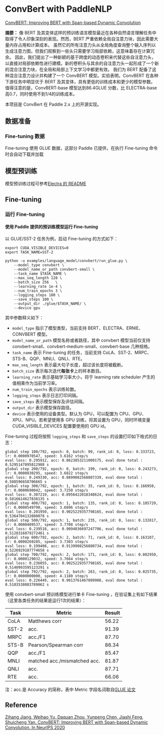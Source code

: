 # ConvBert with PaddleNLP

[ConvBERT: Improving BERT with Span-based Dynamic Convolution](https://arxiv.org/abs/2008.02496)

**摘要：**
像 BERT 及其变体这样的预训练语言模型最近在各种自然语言理解任务中取得了令人印象深刻的表现。然而，BERT 严重依赖全局自注意力块，因此需要大量内存占用和计算成本。
虽然它的所有注意力头从全局角度查询整个输入序列以生成注意力图，但我们观察到一些头只需要学习局部依赖，这意味着存在计算冗余。
因此，我们提出了一种新颖的基于跨度的动态卷积来代替这些自注意力头，以直接对局部依赖性进行建模。新的卷积头与其余的自注意力头一起形成了一个新的混合注意力块，在全局和局部上下文学习中都更有效。
我们为 BERT 配备了这种混合注意力设计并构建了一个 ConvBERT 模型。实验表明，ConvBERT 在各种下游任务中明显优于 BERT 及其变体，具有更低的训练成本和更少的模型参数。
值得注意的是，ConvBERT-base 模型达到86.4GLUE 分数，比 ELECTRA-base 高0.7，同时使用不到1/4的训练成本。

本项目是 ConvBert 在 Paddle 2.x 上的开源实现。

## **数据准备**

### Fine-tuning 数据
Fine-tuning 使用 GLUE 数据，这部分 Paddle 已提供，在执行 Fine-tuning 命令时会自动下载并加载


## **模型预训练**
模型预训练过程可参考[Electra 的 README](../electra/README.md)

## **Fine-tuning**

### 运行 Fine-tuning

#### **使用 Paddle 提供的预训练模型运行 Fine-tuning**

以 GLUE/SST-2 任务为例，启动 Fine-tuning 的方式如下：
```shell
export CUDA_VISIBLE_DEVICES=0
export TASK_NAME=SST-2

python -u examples/language_model/convbert/run_glue.py \
    --model_type convbert \
    --model_name_or_path convbert-small \
    --task_name $TASK_NAME \
    --max_seq_length 128 \
    --batch_size 256   \
    --learning_rate 1e-4 \
    --num_train_epochs 3 \
    --logging_steps 100 \
    --save_steps 100 \
    --output_dir ./glue/$TASK_NAME/ \
    --device gpu
```
其中参数释义如下：
- `model_type` 指示了模型类型，当前支持 BERT、ELECTRA、ERNIE、CONVBERT 模型。
- `model_name_or_path` 模型名称或者路径，其中 convbert 模型当前仅支持 convbert-small、convbert-medium-small、convbert-base 几种规格。
- `task_name` 表示 Fine-tuning 的任务，当前支持 CoLA、SST-2、MRPC、STS-B、QQP、MNLI、QNLI、RTE。
- `max_seq_length` 表示最大句子长度，超过该长度将被截断。
- `batch_size` 表示每次迭代**每张卡**上的样本数目。
- `learning_rate` 表示基础学习率大小，将于 learning rate scheduler 产生的值相乘作为当前学习率。
- `num_train_epochs` 表示训练轮数。
- `logging_steps` 表示日志打印间隔。
- `save_steps` 表示模型保存及评估间隔。
- `output_dir` 表示模型保存路径。
- `device` 表示使用的设备类型。默认为 GPU，可以配置为 CPU、GPU、XPU、NPU。若希望使用多 GPU 训练，将其设置为 GPU，同时环境变量 CUDA_VISIBLE_DEVICES 配置要使用的 GPU id。

Fine-tuning 过程将按照 `logging_steps` 和 `save_steps` 的设置打印如下格式的日志：

```
global step 100/792, epoch: 0, batch: 99, rank_id: 0, loss: 0.333723, lr: 0.0000970547, speed: 3.6162 step/s
eval loss: 0.295912, acc: 0.8623853211009175, eval done total : 0.5295147895812988 s
global step 200/792, epoch: 0, batch: 199, rank_id: 0, loss: 0.243273, lr: 0.0000830295, speed: 3.6822 step/s
eval loss: 0.249330, acc: 0.8899082568807339, eval done total : 0.508596658706665 s
global step 300/792, epoch: 1, batch: 35, rank_id: 0, loss: 0.166950, lr: 0.0000690042, speed: 3.7250 step/s
eval loss: 0.307219, acc: 0.8956422018348624, eval done total : 0.5816614627838135 s
global step 400/792, epoch: 1, batch: 135, rank_id: 0, loss: 0.185729, lr: 0.0000549790, speed: 3.6896 step/s
eval loss: 0.201950, acc: 0.9025229357798165, eval done total : 0.5364704132080078 s
global step 500/792, epoch: 1, batch: 235, rank_id: 0, loss: 0.132817, lr: 0.0000409537, speed: 3.7708 step/s
eval loss: 0.239518, acc: 0.9094036697247706, eval done total : 0.5128316879272461 s
global step 600/792, epoch: 2, batch: 71, rank_id: 0, loss: 0.163107, lr: 0.0000269285, speed: 3.7303 step/s
eval loss: 0.199408, acc: 0.9139908256880734, eval done total : 0.5226929187774658 s
global step 700/792, epoch: 2, batch: 171, rank_id: 0, loss: 0.082950, lr: 0.0000129032, speed: 3.7664 step/s
eval loss: 0.236055, acc: 0.9025229357798165, eval done total : 0.5140993595123291 s
global step 792/792, epoch: 2, batch: 263, rank_id: 0, loss: 0.025735, lr: 0.0000000000, speed: 4.1180 step/s
eval loss: 0.226449, acc: 0.9013761467889908, eval done total : 0.5103530883789062 s
```

使用 convbert-small 预训练模型进行单卡 Fine-tuning ，在验证集上有如下结果（这里各类任务的结果是运行1次的结果）：

| Task  | Metric                       | Result |
|-------|------------------------------|--------|
| CoLA  | Matthews corr                | 56.22  |
| SST-2 | acc.                         | 91.39  |
| MRPC  | acc./F1                      | 87.70  |
| STS-B | Pearson/Spearman corr        | 86.34  |
| QQP   | acc./F1                      | 85.47  |
| MNLI  | matched acc./mismatched acc. | 81.87  |
| QNLI  | acc.                         | 87.71  |
| RTE   | acc.                         | 66.06  |

注：acc.是 Accuracy 的简称，表中 Metric 字段名词取自[GLUE 论文](https://openreview.net/pdf?id=rJ4km2R5t7)



## Reference
[Zihang Jiang, Weihao Yu, Daquan Zhou, Yunpeng Chen, Jiashi Feng, Shuicheng Yan. ConvBERT: Improving BERT with Span-based Dynamic Convolution. In NeurIPS 2020](https://arxiv.org/abs/2008.02496)
